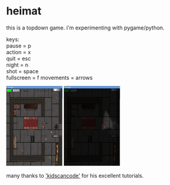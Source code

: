 # heimat

this is a topdown game. i'm experimenting with pygame/python.
    
    
keys:   
pause = p   
action = x   
quit = esc   
night = n   
shot = space   
fullscreen = f
movements = arrows 
    
<img src="https://github.com/nsklaus/heimat/blob/master/img/screen2.png" width="150" height="213"> <img src="https://github.com/nsklaus/heimat/blob/master/img/screen1.png" width="150" height="213">   

many thanks to <a href="https://github.com/kidscancode/pygame_tutorials">'kidscancode'</a> for his excellent tutorials.
